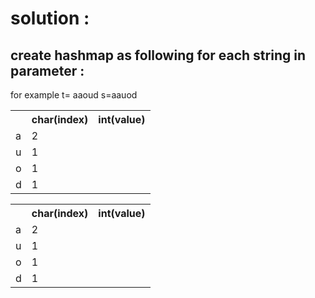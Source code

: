 <h1>solution : </h1>
<h2>create hashmap as following for each string in parameter :</h2>
for example t= aaoud s=aauod 
 <table>
  <th>
    <th>char(index)</th>
    <th>int(value)</th>
  </th>
  <tr>
    <td>a</td>
    <td>2</td>
  </tr>
   <tr>
    <td>u</td>
    <td>1</td>
  </tr>
  <tr>
    <td>o</td>
    <td>1</td>
  </tr>
    <tr>
    <td>d</td>
    <td>1</td>
  </tr>
</table> 

 <table>
  <th>
    <th>char(index)</th>
    <th>int(value)</th>
  </th>
  <tr>
    <td>a</td>
    <td>2</td>
  </tr>
   <tr>
    <td>u</td>
    <td>1</td>
  </tr>
   <tr>
    <td>o</td>
    <td>1</td>
  </tr>
   <tr>
    <td>d</td>
    <td>1</td>
  </tr>
</table> 
